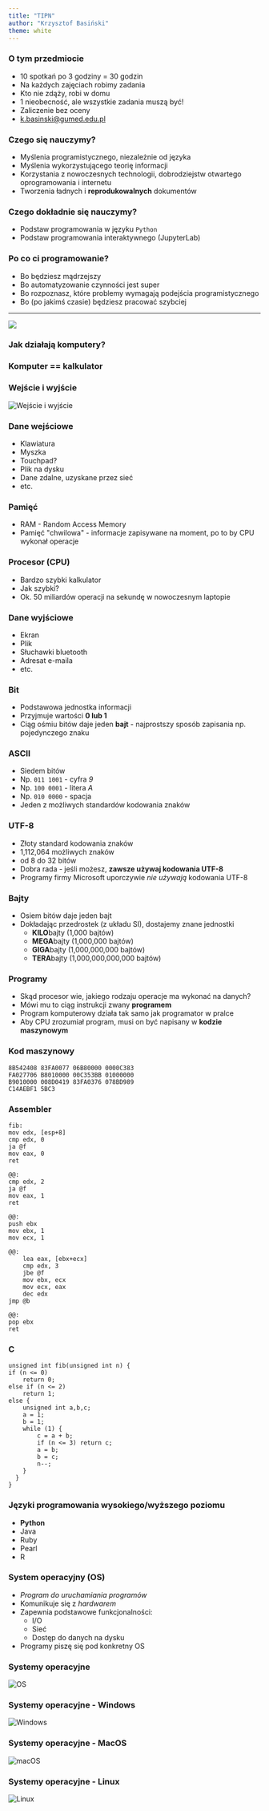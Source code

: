 ```yaml
---
title: "TIPN"
author: "Krzysztof Basiński"
theme: white
---
```


### O tym przedmiocie

- 10 spotkań po 3 godziny = 30 godzin
- Na każdych zajęciach robimy zadania
- Kto nie zdąży, robi w domu
- 1 nieobecność, ale wszystkie zadania muszą być!
- Zaliczenie bez oceny
- k.basinski@gumed.edu.pl

### Czego się nauczymy?

- Myślenia programistycznego, niezależnie od języka
- Myślenia wykorzystującego teorię informacji
- Korzystania z nowoczesnych technologii, dobrodziejstw otwartego oprogramowania i internetu
- Tworzenia ładnych i **reprodukowalnych** dokumentów

### Czego dokładnie się nauczymy?

- Podstaw programowania w języku `Python`
- Podstaw programowania interaktywnego (JupyterLab)

### Po co ci programowanie?

- Bo będziesz mądrzejszy
- Bo automatyzowanie czynności jest super
- Bo rozpoznasz, które problemy wymagają podejścia programistycznego
- Bo (po jakimś czasie) będziesz pracować szybciej

---

<img src="img/po_co.png">


### Jak działają komputery?

### Komputer == kalkulator

### Wejście i wyjście
![Wejście i wyjście](img/computer_diagram.png)

### Dane wejściowe

- Klawiatura
- Myszka
- Touchpad?
- Plik na dysku
- Dane zdalne, uzyskane przez sieć
- etc.

### Pamięć

- RAM - Random Access Memory
- Pamięć "chwilowa" - informacje zapisywane na moment, po to by CPU wykonał operacje

### Procesor (CPU)

- Bardzo szybki kalkulator
- Jak szybki?
- Ok. 50 miliardów operacji na sekundę w nowoczesnym laptopie

### Dane wyjściowe

- Ekran
- Plik
- Słuchawki bluetooth
- Adresat e-maila
- etc.

### Bit

- Podstawowa jednostka informacji
- Przyjmuje wartości **0 lub 1**
- Ciąg ośmiu bitów daje jeden **bajt** - najprostszy sposób zapisania np. pojedynczego znaku

### ASCII

- Siedem bitów
- Np. `011 1001` - cyfra *9*
- Np. `100 0001` - litera *A*
- Np. `010 0000` - spacja
- Jeden z możliwych standardów kodowania znaków

### UTF-8

- Złoty standard kodowania znaków
- 1,112,064 możliwych znaków
- od 8 do 32 bitów
- Dobra rada - jeśli możesz, **zawsze używaj kodowania UTF-8**
- Programy firmy Microsoft uporczywie *nie używają* kodowania UTF-8

### Bajty

- Osiem bitów daje jeden bajt
- Dokładając przedrostek (z układu SI), dostajemy znane jednostki
    + **KILO**bajty (1,000 bajtów)
    + **MEGA**bajty (1,000,000 bajtów)
    + **GIGA**bajty (1,000,000,000 bajtów)
    + **TERA**bajty (1,000,000,000,000 bajtów)

### Programy

- Skąd procesor wie, jakiego rodzaju operacje ma wykonać na danych?
- Mówi mu to ciąg instrukcji zwany **programem**
- Program komputerowy działa tak samo jak programator w pralce
- Aby CPU zrozumiał program, musi on być napisany w **kodzie maszynowym**

### Kod maszynowy

    8B542408 83FA0077 06B80000 0000C383
    FA027706 B8010000 00C353BB 01000000
    B9010000 008D0419 83FA0376 078BD989
    C14AEBF1 5BC3

### Assembler

    fib:
    mov edx, [esp+8]
    cmp edx, 0
    ja @f
    mov eax, 0
    ret

    @@:
    cmp edx, 2
    ja @f
    mov eax, 1
    ret

    @@:
    push ebx
    mov ebx, 1
    mov ecx, 1

    @@:
        lea eax, [ebx+ecx]
        cmp edx, 3
        jbe @f
        mov ebx, ecx
        mov ecx, eax
        dec edx
    jmp @b

    @@:
    pop ebx
    ret

### C

    unsigned int fib(unsigned int n) {
    if (n <= 0)
        return 0;
    else if (n <= 2)
        return 1;
    else {
        unsigned int a,b,c;
        a = 1;
        b = 1;
        while (1) {
            c = a + b;
            if (n <= 3) return c;
            a = b;
            b = c;
            n--;
        }
      }
    }

### Języki programowania wysokiego/wyższego poziomu

- **Python**
- Java
- Ruby
- Pearl
- R


### System operacyjny (OS)

- *Program do uruchamiania programów*
- Komunikuje się z *hardwarem*
- Zapewnia podstawowe funkcjonalności:
    + I/O
    + Sieć
    + Dostęp do danych na dysku
- Programy piszę się pod konkretny OS

### Systemy operacyjne

![OS](img/os.png)

### Systemy operacyjne - Windows

![Windows](img/winda.png)

### Systemy operacyjne - MacOS

![macOS](img/apple.png)


### Systemy operacyjne - Linux

![Linux](img/linux.png)
